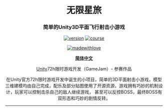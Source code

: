 <div align="center">

<h1> 无限星旅 </h1>

### 简单的Unity3D平面飞行射击小游戏


[![version](https://img.shields.io/badge/Version-0.0.1-blue)](https://github.com/TochusC/ai-assistant-teaching-website)
[![course](https://img.shields.io/badge/Unity-Game-blue)](https://github.com/TochusC/Infinite-Journey)

[![madewithlove](https://img.shields.io/badge/made_with-%E2%9D%A4-red?style=for-the-badge&labelColor=orange)](https://github.com/TochusC/ai-assistant-teaching-website)


[**简体中文**](./README.md)


[Unity](https://unity.com/)72h限时游戏开发（GameJam）- 参赛作品

在Unity官方72h限时游戏开发中诞生的小项目，简单的3D平面射击小游戏，模型三维建模均由自己完成，配乐及部分贴图使用了开源资源，游戏拥有巧妙的机制设计，玩家可以控制击杀自己的敌人继续游戏，
甚至可以反控BOSS，最终BOSS有双形态和巧妙的剧情反转。

</div>

---
